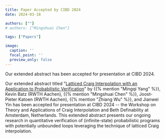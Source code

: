 ```yaml
---
title: Paper Accepted by CIBD 2024
date: 2024-03-18

authors: [""]
# authors: ["Mingshuai Chen"]

tags: ["Papers"]

image:
  caption: ''
  focal_point: ''
  preview_only: false
---
```


Our extended abstract has been accepted for presentation at CIBD 2024.

<!--more-->

Our extended abstract titled "[Latticed Craig Interpolation with an Application to Probabilistic Verification](/publication/yang-cibd2024/)" by {{% mention "Mingqi Yang" %}}, Kevin Batz (RWTH Aachen), {{% mention "Mingshuai Chen" %}}, Joost-Pieter Katoen (RWTH Aachen), {{% mention "Zhiang Wu" %}}, and Jianwei Yin has been accepted for presentation at CIBD 2024 -- the Workshop on Theory and Applications of Craig Interpolation and Beth Definability at Amsterdam, Netherlands. This extended abstract presents our ongoing research in quantitative verification of (infinite-state) probabilistic programs
with potentially unbounded loops leveraging the technique of latticed Craig interpolation.
